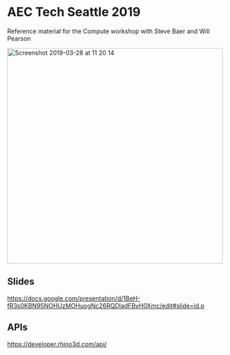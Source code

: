 # AEC Tech Seattle 2019

Reference material for the Compute workshop with Steve Baer and Will Pearson

<img width="499" alt="Screenshot 2019-03-28 at 11 20 14" src="https://user-images.githubusercontent.com/121068/55182861-d46fbb00-514b-11e9-9fdf-05d92d18c9de.png">

## Slides
https://docs.google.com/presentation/d/1BeH-fR3s0KBN95NOHUzMOHuogNc26RQDladFByH0Xmc/edit#slide=id.p

## APIs
https://developer.rhino3d.com/api/
